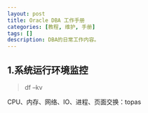 ```yaml
---
layout: post
title: Oracle DBA 工作手册
categories: [教程, 维护, 手册]
tags: []
description: DBA的日常工作内容。
---
```


## 1.系统运行环境监控
>df –kv

  CPU、内存、网络、IO、进程、页面交换：topas
